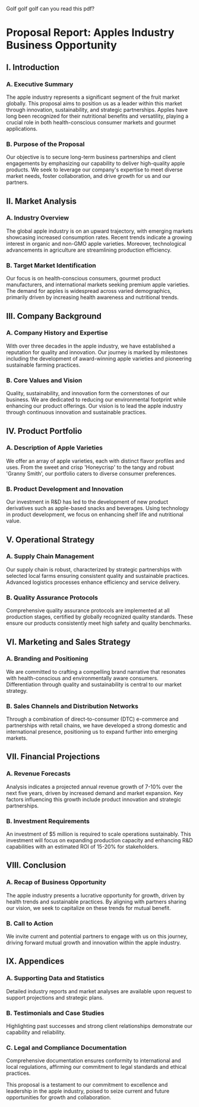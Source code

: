 Golf golf golf can you read this pdf? 

# Proposal Report: Apples Industry Business Opportunity

## I. Introduction  
### A. Executive Summary  
The apple industry represents a significant segment of the fruit market globally. This proposal aims to position us as a leader within this market through innovation, sustainability, and strategic partnerships. Apples have long been recognized for their nutritional benefits and versatility, playing a crucial role in both health-conscious consumer markets and gourmet applications.  
### B. Purpose of the Proposal  
Our objective is to secure long-term business partnerships and client engagements by emphasizing our capability to deliver high-quality apple products. We seek to leverage our company's expertise to meet diverse market needs, foster collaboration, and drive growth for us and our partners.

## II. Market Analysis  
### A. Industry Overview  
The global apple industry is on an upward trajectory, with emerging markets showcasing increased consumption rates. Recent trends indicate a growing interest in organic and non-GMO apple varieties. Moreover, technological advancements in agriculture are streamlining production efficiency.  
### B. Target Market Identification  
Our focus is on health-conscious consumers, gourmet product manufacturers, and international markets seeking premium apple varieties. The demand for apples is widespread across varied demographics, primarily driven by increasing health awareness and nutritional trends.

## III. Company Background  
### A. Company History and Expertise  
With over three decades in the apple industry, we have established a reputation for quality and innovation. Our journey is marked by milestones including the development of award-winning apple varieties and pioneering sustainable farming practices.  
### B. Core Values and Vision  
Quality, sustainability, and innovation form the cornerstones of our business. We are dedicated to reducing our environmental footprint while enhancing our product offerings. Our vision is to lead the apple industry through continuous innovation and sustainable practices.

## IV. Product Portfolio  
### A. Description of Apple Varieties  
We offer an array of apple varieties, each with distinct flavor profiles and uses. From the sweet and crisp 'Honeycrisp' to the tangy and robust 'Granny Smith', our portfolio caters to diverse consumer preferences.  
### B. Product Development and Innovation  
Our investment in R&D has led to the development of new product derivatives such as apple-based snacks and beverages. Using technology in product development, we focus on enhancing shelf life and nutritional value.

## V. Operational Strategy  
### A. Supply Chain Management  
Our supply chain is robust, characterized by strategic partnerships with selected local farms ensuring consistent quality and sustainable practices. Advanced logistics processes enhance efficiency and service delivery.  
### B. Quality Assurance Protocols  
Comprehensive quality assurance protocols are implemented at all production stages, certified by globally recognized quality standards. These ensure our products consistently meet high safety and quality benchmarks.

## VI. Marketing and Sales Strategy  
### A. Branding and Positioning  
We are committed to crafting a compelling brand narrative that resonates with health-conscious and environmentally aware consumers. Differentiation through quality and sustainability is central to our market strategy.  
### B. Sales Channels and Distribution Networks  
Through a combination of direct-to-consumer (DTC) e-commerce and partnerships with retail chains, we have developed a strong domestic and international presence, positioning us to expand further into emerging markets.

## VII. Financial Projections  
### A. Revenue Forecasts  
Analysis indicates a projected annual revenue growth of 7-10% over the next five years, driven by increased demand and market expansion. Key factors influencing this growth include product innovation and strategic partnerships.  
### B. Investment Requirements  
An investment of $5 million is required to scale operations sustainably. This investment will focus on expanding production capacity and enhancing R&D capabilities with an estimated ROI of 15-20% for stakeholders.

## VIII. Conclusion  
### A. Recap of Business Opportunity  
The apple industry presents a lucrative opportunity for growth, driven by health trends and sustainable practices. By aligning with partners sharing our vision, we seek to capitalize on these trends for mutual benefit.  
### B. Call to Action  
We invite current and potential partners to engage with us on this journey, driving forward mutual growth and innovation within the apple industry.

## IX. Appendices  
### A. Supporting Data and Statistics  
Detailed industry reports and market analyses are available upon request to support projections and strategic plans.  
### B. Testimonials and Case Studies  
Highlighting past successes and strong client relationships demonstrate our capability and reliability.  
### C. Legal and Compliance Documentation  
Comprehensive documentation ensures conformity to international and local regulations, affirming our commitment to legal standards and ethical practices.

This proposal is a testament to our commitment to excellence and leadership in the apple industry, poised to seize current and future opportunities for growth and collaboration.
